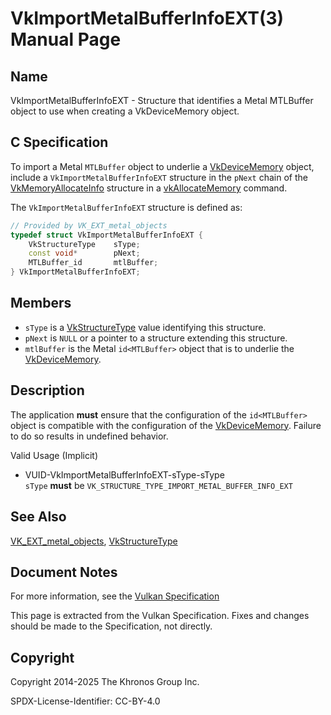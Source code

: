 # VkImportMetalBufferInfoEXT(3) Manual Page

## Name

VkImportMetalBufferInfoEXT - Structure that identifies a Metal MTLBuffer object to use when creating a VkDeviceMemory object.



## [](#_c_specification)C Specification

To import a Metal `MTLBuffer` object to underlie a [VkDeviceMemory](https://registry.khronos.org/vulkan/specs/latest/man/html/VkDeviceMemory.html) object, include a `VkImportMetalBufferInfoEXT` structure in the `pNext` chain of the [VkMemoryAllocateInfo](https://registry.khronos.org/vulkan/specs/latest/man/html/VkMemoryAllocateInfo.html) structure in a [vkAllocateMemory](https://registry.khronos.org/vulkan/specs/latest/man/html/vkAllocateMemory.html) command.

The `VkImportMetalBufferInfoEXT` structure is defined as:

```c++
// Provided by VK_EXT_metal_objects
typedef struct VkImportMetalBufferInfoEXT {
    VkStructureType    sType;
    const void*        pNext;
    MTLBuffer_id       mtlBuffer;
} VkImportMetalBufferInfoEXT;
```

## [](#_members)Members

- `sType` is a [VkStructureType](https://registry.khronos.org/vulkan/specs/latest/man/html/VkStructureType.html) value identifying this structure.
- `pNext` is `NULL` or a pointer to a structure extending this structure.
- `mtlBuffer` is the Metal `id<MTLBuffer>` object that is to underlie the [VkDeviceMemory](https://registry.khronos.org/vulkan/specs/latest/man/html/VkDeviceMemory.html).

## [](#_description)Description

The application **must** ensure that the configuration of the `id<MTLBuffer>` object is compatible with the configuration of the [VkDeviceMemory](https://registry.khronos.org/vulkan/specs/latest/man/html/VkDeviceMemory.html). Failure to do so results in undefined behavior.

Valid Usage (Implicit)

- [](#VUID-VkImportMetalBufferInfoEXT-sType-sType)VUID-VkImportMetalBufferInfoEXT-sType-sType  
  `sType` **must** be `VK_STRUCTURE_TYPE_IMPORT_METAL_BUFFER_INFO_EXT`

## [](#_see_also)See Also

[VK\_EXT\_metal\_objects](https://registry.khronos.org/vulkan/specs/latest/man/html/VK_EXT_metal_objects.html), [VkStructureType](https://registry.khronos.org/vulkan/specs/latest/man/html/VkStructureType.html)

## [](#_document_notes)Document Notes

For more information, see the [Vulkan Specification](https://registry.khronos.org/vulkan/specs/latest/html/vkspec.html#VkImportMetalBufferInfoEXT)

This page is extracted from the Vulkan Specification. Fixes and changes should be made to the Specification, not directly.

## [](#_copyright)Copyright

Copyright 2014-2025 The Khronos Group Inc.

SPDX-License-Identifier: CC-BY-4.0